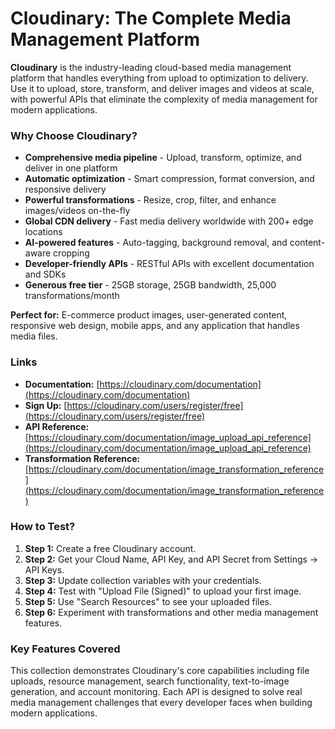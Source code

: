 # Cloudinary: The Complete Media Management Platform

**Cloudinary** is the industry-leading cloud-based media management platform that handles everything from upload to optimization to delivery. Use it to upload, store, transform, and deliver images and videos at scale, with powerful APIs that eliminate the complexity of media management for modern applications.

### Why Choose Cloudinary?

* **Comprehensive media pipeline** - Upload, transform, optimize, and deliver in one platform
* **Automatic optimization** - Smart compression, format conversion, and responsive delivery
* **Powerful transformations** - Resize, crop, filter, and enhance images/videos on-the-fly
* **Global CDN delivery** - Fast media delivery worldwide with 200+ edge locations
* **AI-powered features** - Auto-tagging, background removal, and content-aware cropping
* **Developer-friendly APIs** - RESTful APIs with excellent documentation and SDKs
* **Generous free tier** - 25GB storage, 25GB bandwidth, 25,000 transformations/month

**Perfect for:** E-commerce product images, user-generated content, responsive web design, mobile apps, and any application that handles media files.

### Links

* **Documentation:** [https://cloudinary.com/documentation](https://cloudinary.com/documentation)
* **Sign Up:** [https://cloudinary.com/users/register/free](https://cloudinary.com/users/register/free)
* **API Reference:** [https://cloudinary.com/documentation/image_upload_api_reference](https://cloudinary.com/documentation/image_upload_api_reference)
* **Transformation Reference:** [https://cloudinary.com/documentation/image_transformation_reference](https://cloudinary.com/documentation/image_transformation_reference)

### How to Test?

1.  **Step 1:** Create a free Cloudinary account.
2.  **Step 2:** Get your Cloud Name, API Key, and API Secret from Settings → API Keys.
3.  **Step 3:** Update collection variables with your credentials.
4.  **Step 4:** Test with "Upload File (Signed)" to upload your first image.
5.  **Step 5:** Use "Search Resources" to see your uploaded files.
6.  **Step 6:** Experiment with transformations and other media management features.

### Key Features Covered

This collection demonstrates Cloudinary's core capabilities including file uploads, resource management, search functionality, text-to-image generation, and account monitoring. Each API is designed to solve real media management challenges that every developer faces when building modern applications.